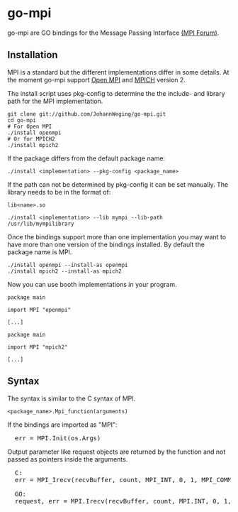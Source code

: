 # go-mpi

go-mpi are GO bindings for the Message Passing Interface <a href=http://www.mpi-forum.org/>(MPI Forum)</a>.

## Installation

MPI is a standard but the different implementations differ in some details.
At the moment go-mpi support  <a href=http://www.open-mpi.de/>Open MPI</a> and <a href=http://www.mpich.org/>MPICH</a> version 2.

The install script uses pkg-config to determine the the include- and library
path for the MPI implementation.
```
git clone git://github.com/JohannWeging/go-mpi.git
cd go-mpi
# For Open MPI
./install openmpi
# Or for MPICH2
./install mpich2
```

If the package differs from the default package name:
```
./install <implementation> --pkg-config <package_name>
```

If the path can not be determined by pkg-config it can be set manually.
The library needs to be in the format of:
```
lib<name>.so
```
```
./install <implementation> --lib mympi --lib-path /usr/lib/mympilibrary
```

Once the bindings support more than one implementation you may want to have more than one version of the bindings installed. By default the package name is MPI.
```
./install openmpi --install-as openmpi
./install mpich2 --install-as mpich2
```

Now you can use booth implementations in your program.
```
package main

import MPI "openmpi"

[...]
```
```
package main

import MPI "mpich2"

[...]
```
## Syntax

The syntax is similar to the C syntax of MPI.
```
<package_name>.Mpi_function(arguments)
```

If the bindings are imported as "MPI":
<pre>
  err = MPI.Init(os.Args)
</pre>

Output parameter like request objects are returned by the function and not passed as pointers inside the arguments.

<pre>
  C:
  err = MPI_Irecv(recvBuffer, count, MPI_INT, 0, 1, MPI_COMM_WROLD, &request)

  GO:
  request, err = MPI.Irecv(recvBuffer, count, MPI.INT, 0, 1, MPI.COMM_WORLD)
</pre>
